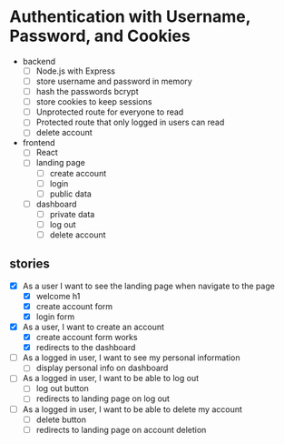 # Authentication with Username, Password, and Cookies

- backend
  - [ ] Node.js with Express
  - [ ] store username and password in memory
  - [ ] hash the passwords bcrypt
  - [ ] store cookies to keep sessions
  - [ ] Unprotected route for everyone to read
  - [ ] Protected route that only logged in users can read
  - [ ] delete account
- frontend
  - [ ] React
  - [ ] landing page
    - [ ] create account
    - [ ] login
    - [ ] public data
  - [ ] dashboard
    - [ ] private data
    - [ ] log out
    - [ ] delete account

## stories

- [x] As a user I want to see the landing page when navigate to the page
  - [x] welcome h1
  - [x] create account form
  - [x] login form
- [x] As a user, I want to create an account
  - [x] create account form works
  - [x] redirects to the dashboard
- [ ] As a logged in user, I want to see my personal information
  - [ ] display personal info on dashboard
- [ ] As a logged in user, I want to be able to log out
  - [ ] log out button
  - [ ] redirects to landing page on log out
- [ ] As a logged in user, I want to be able to delete my account
  - [ ] delete button
  - [ ] redirects to landing page on account deletion
